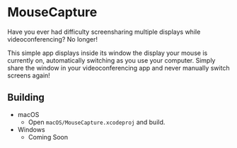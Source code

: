 # MouseCapture

Have you ever had difficulty screensharing multiple displays while videoconferencing? No longer! 

This simple app displays inside its window the display your mouse is currently on, automatically switching as you use your computer. Simply share the window
in your videoconferencing app and never manually switch screens again!

## Building
- macOS
    - Open `macOS/MouseCapture.xcodeproj` and build. 
- Windows
    - Coming Soon
